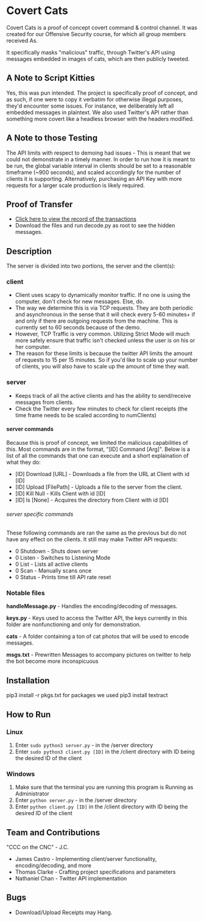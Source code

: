 # Covert Cats
Covert Cats is a proof of concept covert command & control channel. It was created for
our Offensive Security course, for which all group members received As.

It specifically masks "malicious" traffic, through Twitter's API using messages embedded in images of cats, which are then publicly tweeted.

## A Note to Script Kitties
Yes, this was pun intended. The project is specifically proof of concept, and as such, if one were to copy it verbatim for otherwise illegal purposes,
they'd encounter some issues. For instance, we deliberately left all embedded messages in plaintext. We also used Twitter's API rather than something
more covert like a headless browser with the headers modified.

## A Note to those Testing
The API limits with respect to demoing had issues - This is meant that we could not 
demonstrate in a timely manner. In order to run how it is meant to be run, the global variable interval in clients
should be set to a reasonable timeframe (~900 seconds), and scaled accordingly for the number of clients it is
supporting. Alternatively, purchasing an API Key with more requests for a larger scale production is likely required.

## Proof of Transfer
* [Click here to view the record of the transactions](https://twitter.com/NateSBU)
* Download the files and run decode.py as root to see the hidden messages.

## Description
The server is divided into two portions, the server and the client(s):


### client
* Client uses scapy to dynamically monitor traffic. If no one is using the computer, don't check for new messages. Else, do.
* The way we determine this is via TCP requests. They are both periodic and asynchronous in the sense that it will check every 5-60 minutes+ if and only if there are outgoing requests from the machine. This is currently set to 60 seconds because
of the demo.
* However, TCP Traffic is very common. Utilizing Strict Mode will much more safely ensure that traffic isn't checked
unless the user is on his or her computer.
* The reason for these limits is because the twitter API limits the amount of requests to 15 per 15 minutes. So if you'd like to scale up your number of clients, you will also have to scale up the amount of time they wait.

### server 
* Keeps track of all the active clients and has the ability to send/receive messages from clients.
* Check the Twitter every few minutes to check for client receipts (the time frame needs to be scaled according to numClients)

#### server commands
Because this is proof of concept, we limited the malicious capabilities of this.
Most commands are in the format, "[ID] Command [Arg]". Below is a list of all the commands that one can execute and a short explaination of what they do:
* [ID] Download [URL] - Downloads a file from the URL at Client with id [ID]
* [ID] Upload [FilePath] - Uploads a file to the server from the client.
* [ID] Kill Null - Kills Client with id [ID]
* [ID] ls [None] - Acquires the directory from Client with id [ID]

###### server specific commands
These following commands are ran the same as the previous but do not have any effect on the clients. It still may make Twitter API requests:
* 0 Shutdown - Shuts down server
* 0 Listen - Switches to Listening Mode
* 0 List - Lists all active clients
* 0 Scan - Manually scans once
* 0 Status - Prints time till API rate reset

### Notable files
**handleMessage.py** - Handles the encoding/decoding of messages.

**keys.py** - Keys used to access the Twitter API, the keys currently in this folder are nonfunctioning and only for demonstration.

**cats** - A folder containing a ton of cat photos that will be used to encode messages.

**msgs.txt** - Prewritten Messages to accompany pictures on twitter to help the bot become more inconspicuous

## Installation
pip3 install -r pkgs.txt for packages we used
pip3 install textract

## How to Run
### Linux
1. Enter `sudo python3 server.py` - in the /server directory
2. Enter `sudo python3 client.py [ID]` in the /client directory with ID being the desired ID of the client

### Windows 
1. Make sure that the terminal you are running this program is Running as Administrator
2. Enter `python server.py` - in the /server directory
3. Enter `python client.py [ID]` in the /client directory with ID being the desired ID of the client

## Team and Contributions
"CCC on the CNC" - J.C.
* James Castro - Implementing client/server functionality, encoding/decoding, and more
* Thomas Clarke - Crafting project specifications and parameters
* Nathaniel Chan - Twitter API implementation 

## Bugs
* Download/Upload Receipts may Hang.
